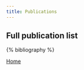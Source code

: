 ```yaml
---
title: Publications
---
```


## Full publication list

{% bibliography %}

[Home]({{site.baseurl}}/)
